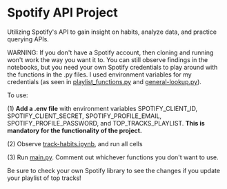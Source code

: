 # Spotify API Project
Utilizing Spotify's API to gain insight on habits, analyze data, and practice querying APIs.

WARNING: If you don't have a Spotify account, then cloning and running won't work the way you want it to. You can still observe findings in the notebooks, but you need your own Spotify credentials to play around with the functions in the .py files. I used environment variables for my credentials (as seen in [playlist_functions.py](playlist_functions.py) and [general-lookup.py](general-lookup.py)).

To use:

(1) **Add a .env file** with environment variables SPOTIFY_CLIENT_ID, SPOTIFY_CLIENT_SECRET, SPOTIFY_PROFILE_EMAIL, SPOTIFY_PROFILE_PASSWORD, and TOP_TRACKS_PLAYLIST. **This is mandatory for the functionality of the project.**

(2) Observe [track-habits.ipynb](track-habits.ipynb), and run all cells 

(3) Run [main.py](main.py). Comment out whichever functions you don't want to use.


Be sure to check your own Spotify library to see the changes if you update your playlist of top tracks!

